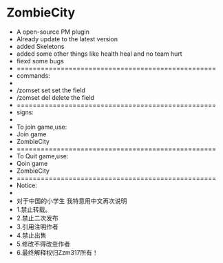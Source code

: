 # ZombieCity
- A open-source PM plugin
- Already update to the latest version
- added Skeletons
- added some other things like health heal and no team hurt
- fiexd some bugs
- ==================================================
- commands:
- 
- /zomset set set the field
- /zomset del delete the field 
- ==================================================
- signs:
- 
- To join game,use:
- Join game
- ZombieCity
- ==================================================
- To Quit game,use:
- Qoin game
- ZombieCity
- ==================================================
- Notice:
- 
- 对于中国的小学生 我特意用中文再次说明 
-  1.禁止转载。 
-  2.禁止二次发布 
-  3.引用注明作者 
-  4.禁止出售 
-  5.修改不得改变作者 
- 6.最终解释权归Zzm317所有！
